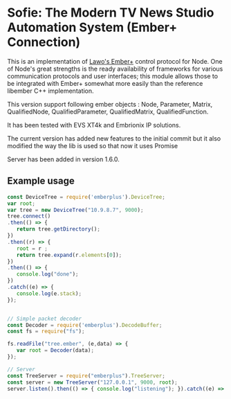 # Sofie: The Modern TV News Studio Automation System (Ember+ Connection)

This is an implementation of [Lawo's
Ember+](https://github.com/Lawo/ember-plus) control protocol for Node.  One of
Node's great strengths is the ready availability of frameworks for various
communication protocols and user interfaces; this module allows those to be
integrated with Ember+ somewhat more easily than the reference libember C++
implementation.

This version support following ember objects : Node, Parameter, Matrix, QualifiedNode,
QualifiedParameter, QualifiedMatrix, QualifiedFunction.

It has been tested with EVS XT4k and Embrionix IP solutions.

The current version has added new features to the initial commit but it also modified
the way the lib is used so that now it uses Promise

Server has been added in version 1.6.0.

## Example usage

```javascript
const DeviceTree = require('emberplus').DeviceTree;
var root;
var tree = new DeviceTree("10.9.8.7", 9000);
tree.connect()
.then(() => { 
   return tree.getDirectory();
})
.then((r) => { 
   root = r ;
   return tree.expand(r.elements[0]);
})
.then(() => {
   console.log("done"); 
})
.catch((e) => {
   console.log(e.stack);
});


// Simple packet decoder
const Decoder = require('emberplus').DecodeBuffer;
const fs = require("fs");

fs.readFile("tree.ember", (e,data) => {
   var root = Decoder(data);
});

// Server
const TreeServer = require("emberplus").TreeServer;
const server = new TreeServer("127.0.0.1", 9000, root);
server.listen().then(() => { console.log("listening"); }).catch((e) => { console.log(e.stack); });
